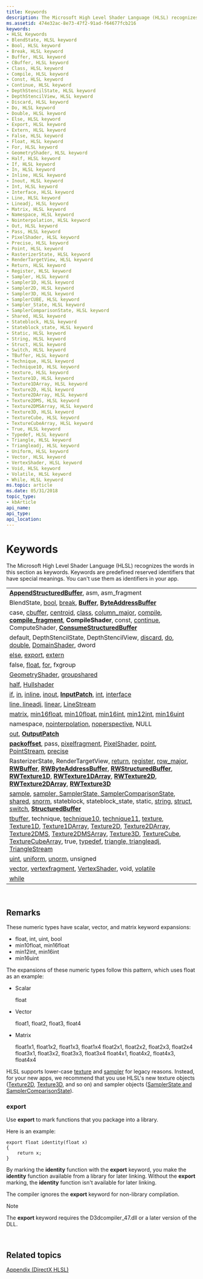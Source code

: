 ```yaml
---
title: Keywords
description: The Microsoft High Level Shader Language (HLSL) recognizes the words in this section as keywords. Keywords are predefined reserved identifiers that have special meanings. You can't use them as identifiers in your app.
ms.assetid: 474e32ac-8e73-47f2-91ad-f64677fcb216
keywords:
- HLSL Keywords
- BlendState, HLSL keyword
- Bool, HLSL keyword
- Break, HLSL keyword
- Buffer, HLSL keyword
- CBuffer, HLSL keyword
- Class, HLSL keyword
- Compile, HLSL keyword
- Const, HLSL keyword
- Continue, HLSL keyword
- DepthStencilState, HLSL keyword
- DepthStencilView, HLSL keyword
- Discard, HLSL keyword
- Do, HLSL keyword
- Double, HLSL keyword
- Else, HLSL keyword
- Export, HLSL keyword
- Extern, HLSL keyword
- False, HLSL keyword
- Float, HLSL keyword
- For, HLSL keyword
- GeometryShader, HLSL keyword
- Half, HLSL keyword
- If, HLSL keyword
- In, HLSL keyword
- Inline, HLSL keyword
- Inout, HLSL keyword
- Int, HLSL keyword
- Interface, HLSL keyword
- Line, HLSL keyword
- Lineadj, HLSL keyword
- Matrix, HLSL keyword
- Namespace, HLSL keyword
- Nointerpolation, HLSL keyword
- Out, HLSL keyword
- Pass, HLSL keyword
- PixelShader, HLSL keyword
- Precise, HLSL keyword
- Point, HLSL keyword
- RasterizerState, HLSL keyword
- RenderTargetView, HLSL keyword
- Return, HLSL keyword
- Register, HLSL keyword
- Sampler, HLSL keyword
- Sampler1D, HLSL keyword
- Sampler2D, HLSL keyword
- Sampler3D, HLSL keyword
- SamplerCUBE, HLSL keyword
- Sampler_State, HLSL keyword
- SamplerComparisonState, HLSL keyword
- Shared, HLSL keyword
- Stateblock, HLSL keyword
- Stateblock_state, HLSL keyword
- Static, HLSL keyword
- String, HLSL keyword
- Struct, HLSL keyword
- Switch, HLSL keyword
- TBuffer, HLSL keyword
- Technique, HLSL keyword
- Technique10, HLSL keyword
- texture, HLSL keyword
- Texture1D, HLSL keyword
- Texture1DArray, HLSL keyword
- Texture2D, HLSL keyword
- Texture2DArray, HLSL keyword
- Texture2DMS, HLSL keyword
- Texture2DMSArray, HLSL keyword
- Texture3D, HLSL keyword
- TextureCube, HLSL keyword
- TextureCubeArray, HLSL keyword
- True, HLSL keyword
- Typedef, HLSL keyword
- Triangle, HLSL keyword
- Triangleadj, HLSL keyword
- Uniform, HLSL keyword
- Vector, HLSL keyword
- VertexShader, HLSL keyword
- Void, HLSL keyword
- Volatile, HLSL keyword
- While, HLSL keyword
ms.topic: article
ms.date: 05/31/2018
topic_type: 
- kbArticle
api_name: 
api_type: 
api_location: 
---
```


# Keywords

The Microsoft High Level Shader Language (HLSL) recognizes the words in this section as keywords. Keywords are predefined reserved identifiers that have special meanings. You can't use them as identifiers in your app.



|                                                                                                                                                                                                                                                                                                                                                                                                                                                                                                                                                                                                                                                                                                                                                                                                          |
|----------------------------------------------------------------------------------------------------------------------------------------------------------------------------------------------------------------------------------------------------------------------------------------------------------------------------------------------------------------------------------------------------------------------------------------------------------------------------------------------------------------------------------------------------------------------------------------------------------------------------------------------------------------------------------------------------------------------------------------------------------------------------------------------------------|
| [**AppendStructuredBuffer**](sm5-object-appendstructuredbuffer.md), asm, asm\_fragment                                                                                                                                                                                                                                                                                                                                                                                                                                                                                                                                                                                                                                                                                                                  |
| BlendState, [bool](dx-graphics-hlsl-scalar.md), [break](dx-graphics-hlsl-break.md), [**Buffer**](dx-graphics-hlsl-buffer.md), [**ByteAddressBuffer**](sm5-object-byteaddressbuffer.md)                                                                                                                                                                                                                                                                                                                                                                                                                                                                                                                                                                                                               |
| case, [cbuffer](dx-graphics-hlsl-constants.md), [centroid](dx-graphics-hlsl-struct.md), [class](overviews-direct3d-11-hlsl-dynamic-linking-class.md), [column\_major](dx-graphics-hlsl-variable-syntax.md), [compile](dx-graphics-hlsl-shader.md), [**compile\_fragment**](fragment-declaration-syntax.md), **CompileShader**, const, [continue](dx-graphics-hlsl-continue.md), ComputeShader, [**ConsumeStructuredBuffer**](sm5-object-consumestructuredbuffer.md)                                                                                                                                                                                                                                                                                                                              |
| default, DepthStencilState, DepthStencilView, [discard](dx-graphics-hlsl-discard.md), [do](dx-graphics-hlsl-do.md), [double](dx-graphics-hlsl-scalar.md), [DomainShader](dx-graphics-hlsl-shader.md), dword                                                                                                                                                                                                                                                                                                                                                                                                                                                                                                                                                                                          |
| [else](dx-graphics-hlsl-if.md), [export](#export), [extern](dx-graphics-hlsl-variable-syntax.md)                                                                                                                                                                                                                                                                                                                                                                                                                                                                                                                                                                                                                                                                                                       |
| false, [float](dx-graphics-hlsl-scalar.md), [for](dx-graphics-hlsl-for.md), fxgroup                                                                                                                                                                                                                                                                                                                                                                                                                                                                                                                                                                                                                                                                                                                    |
| [GeometryShader](dx-graphics-hlsl-shader.md), [groupshared](dx-graphics-hlsl-variable-syntax.md)                                                                                                                                                                                                                                                                                                                                                                                                                                                                                                                                                                                                                                                                                                       |
| [half](dx-graphics-hlsl-scalar.md), [Hullshader](dx-graphics-hlsl-shader.md)                                                                                                                                                                                                                                                                                                                                                                                                                                                                                                                                                                                                                                                                                                                           |
| [if](dx-graphics-hlsl-if.md), [in](dx-graphics-hlsl-function-parameters.md), [inline](dx-graphics-hlsl-function-syntax.md), [inout](dx-graphics-hlsl-function-parameters.md), [**InputPatch**](sm5-object-inputpatch.md), [int](dx-graphics-hlsl-scalar.md), [interface](overviews-direct3d-11-hlsl-dynamic-linking-class.md)                                                                                                                                                                                                                                                                                                                                                                                                                                                                     |
| [line, lineadj](dx-graphics-hlsl-geometry-shader.md), [linear](dx-graphics-hlsl-struct.md), [LineStream](dx-graphics-hlsl-so-type.md)                                                                                                                                                                                                                                                                                                                                                                                                                                                                                                                                                                                                                                                                 |
| [matrix](dx-graphics-hlsl-matrix.md), [min16float](dx-graphics-hlsl-scalar.md), [min10float](dx-graphics-hlsl-scalar.md), [min16int](dx-graphics-hlsl-scalar.md), [min12int](dx-graphics-hlsl-scalar.md), [min16uint](dx-graphics-hlsl-scalar.md)                                                                                                                                                                                                                                                                                                                                                                                                                                                                                                                                                  |
| namespace, [nointerpolation](dx-graphics-hlsl-struct.md), [noperspective](dx-graphics-hlsl-struct.md), NULL                                                                                                                                                                                                                                                                                                                                                                                                                                                                                                                                                                                                                                                                                            |
| [out](dx-graphics-hlsl-function-parameters.md), [**OutputPatch**](sm5-object-outputpatch.md)                                                                                                                                                                                                                                                                                                                                                                                                                                                                                                                                                                                                                                                                                                           |
| [**packoffset**](dx-graphics-hlsl-variable-packoffset.md), pass, [pixelfragment](fragment-declaration-syntax.md), [PixelShader](dx-graphics-hlsl-shader.md), [point](dx-graphics-hlsl-geometry-shader.md), [PointStream](dx-graphics-hlsl-so-type.md), [precise](dx-graphics-hlsl-variable-syntax.md)                                                                                                                                                                                                                                                                                                                                                                                                                                                                                              |
| RasterizerState, RenderTargetView, [return](dx-graphics-hlsl-return.md), [register](dx-graphics-hlsl-variable-register.md), [row\_major](dx-graphics-hlsl-variable-syntax.md), [**RWBuffer**](sm5-object-rwbuffer.md), [**RWByteAddressBuffer**](sm5-object-rwbyteaddressbuffer.md), [**RWStructuredBuffer**](sm5-object-rwstructuredbuffer.md), [**RWTexture1D**](sm5-object-rwtexture1d.md), [**RWTexture1DArray**](sm5-object-rwtexture1darray.md), [**RWTexture2D**](sm5-object-rwtexture2d.md), [**RWTexture2DArray**](sm5-object-rwtexture2darray.md), [**RWTexture3D**](sm5-object-rwtexture3d.md)                                                                                                                                                                                     |
| [sample](dx-graphics-hlsl-struct.md), [sampler, SamplerState, SamplerComparisonState](dx-graphics-hlsl-sampler.md), [shared](dx-graphics-hlsl-variable-syntax.md), [snorm](dx-graphics-hlsl-scalar.md), stateblock, stateblock\_state, static, [string](dx-graphics-hlsl-scalar.md), [struct](dx-graphics-hlsl-struct.md), [switch](dx-graphics-hlsl-switch.md), [**StructuredBuffer**](sm5-object-structuredbuffer.md)                                                                                                                                                                                                                                                                                                                                                                          |
| [tbuffer](dx-graphics-hlsl-constants.md), technique, [technique10](/windows/desktop/direct3d10/d3d10-effect-technique-syntax), [technique11](/windows/desktop/direct3d10/d3d10-effect-technique-syntax), [texture](dx-graphics-hlsl-texture.md), [Texture1D](sm5-object-texture1d.md), [Texture1DArray](sm5-object-texture1darray.md), [Texture2D](sm5-object-texture2d.md), [Texture2DArray](sm5-object-texture2darray.md), [Texture2DMS](sm5-object-texture2dms.md), [Texture2DMSArray](sm5-object-texture2dmsarray.md), [Texture3D](sm5-object-texture3d.md), [TextureCube](dx-graphics-hlsl-to-type.md), [TextureCubeArray](dx-graphics-hlsl-to-type.md), true, [typedef](dx-graphics-hlsl-user-defined.md), [triangle, triangleadj](dx-graphics-hlsl-geometry-shader.md), [TriangleStream](dx-graphics-hlsl-so-type.md) |
| [uint](dx-graphics-hlsl-scalar.md), [uniform](dx-graphics-hlsl-function-parameters.md), [unorm](dx-graphics-hlsl-scalar.md), unsigned                                                                                                                                                                                                                                                                                                                                                                                                                                                                                                                                                                                                                                                                 |
| [vector](dx-graphics-hlsl-vector.md), [vertexfragment](fragment-declaration-syntax.md), [VertexShader](dx-graphics-hlsl-shader.md), void, [volatile](dx-graphics-hlsl-variable-syntax.md)                                                                                                                                                                                                                                                                                                                                                                                                                                                                                                                                                                                                            |
| [while](dx-graphics-hlsl-while.md)                                                                                                                                                                                                                                                                                                                                                                                                                                                                                                                                                                                                                                                                                                                                                                      |



 

## Remarks

These numeric types have scalar, vector, and matrix keyword expansions:

-   float, int, uint, bool
-   min10float, min16float
-   min12int, min16int
-   min16uint

The expansions of these numeric types follow this pattern, which uses float as an example:

-   Scalar

    <dl> float  
    </dl>

-   Vector

    <dl> float1, float2, float3, float4  
    </dl>

-   Matrix

    <dl> float1x1, float1x2, float1x3, float1x4  
    float2x1, float2x2, float2x3, float2x4  
    float3x1, float3x2, float3x3, float3x4  
    float4x1, float4x2, float4x3, float4x4  
    </dl>

HLSL supports lower-case [texture](dx-graphics-hlsl-texture.md) and [sampler](dx-graphics-hlsl-sampler.md) for legacy reasons. Instead, for your new apps, we recommend that you use HLSL's new texture objects ([Texture2D](sm5-object-texture2d.md), [Texture3D](sm5-object-texture3d.md), and so on) and sampler objects ([SamplerState and SamplerComparisonState](dx-graphics-hlsl-sampler.md)).

### export

Use **export** to mark functions that you package into a library.

Here is an example:

``` syntax
export float identity(float x)
{
    return x;
}
```

By marking the **identity** function with the **export** keyword, you make the **identity** function available from a library for later linking. Without the **export** marking, the **identity** function isn't available for later linking.

The compiler ignores the **export** keyword for non-library compilation.

> [!Note]  
> The **export** keyword requires the D3dcompiler\_47.dll or a later version of the DLL.

 

## Related topics

<dl> <dt>

[Appendix (DirectX HLSL)](dx-graphics-hlsl-appendix.md)
</dt> </dl>

 

 